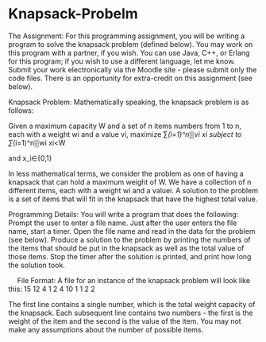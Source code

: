# Knapsack-Probelm
The Assignment:
For this programming assignment, you will be writing a program to solve the knapsack problem (defined below). You may work on this program with a partner, if you wish. You can use Java, C++, or Erlang for this program; if you wish to use a different language, let me know. Submit your work electronically via the Moodle site - please submit only the code files. There is an opportunity for extra-credit on this assignment (see below).

Knapsack Problem:
Mathematically speaking, the knapsack problem is as follows: 

Given a maximum capacity W and a set of n items numbers from 1 to n, each with a weight wi and a value vi, maximize
∑_(i=1)^n▒vi  xi
	subject to 
∑_(i=1)^n▒wi  xi<W

and x_i∈{0,1}

In less mathematical terms, we consider the problem as one of having a knapsack that can hold a maximum weight of W. We have a collection of n different items, each with a weight wi and a valuei. A solution to the problem is a set of items that will fit in the knapsack that have the highest total value.

Programming Details:
You will write a program that does the following:
	Prompt the user to enter a file name.
	Just after the user enters the file name, start a timer.
	Open the file name and read in the data for the problem (see below).
	Produce a solution to the problem by printing the numbers of the items that should be put in the knapsack as well as the total value of those items.
	Stop the timer after the solution is printed, and print how long the solution took.

 
File Format:
A file for an instance of the knapsack problem will look like this:
15
12 4
1 2
4 10
1 1
2 2

The first line contains a single number, which is the total weight capacity of the knapsack. Each subsequent line contains two numbers - the first is the weight of the item and the second is the value of the item. You may not make any assumptions about the number of possible items.

